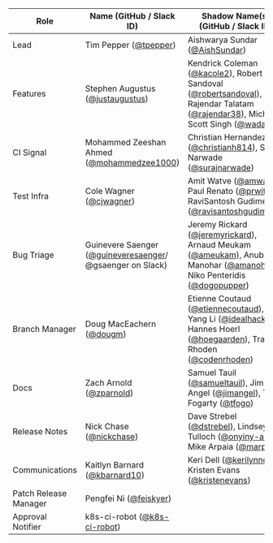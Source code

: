 | **Role** | **Name** (**GitHub / Slack ID**)  | **Shadow Name(s) (GitHub / Slack ID)** |
| ------ | ------ | ------ |
| Lead | Tim Pepper ([@tpepper](https://github.com/tpepper)) | Aishwarya Sundar ([@AishSundar](https://github.com/AishSundar)) |
| Features | Stephen Augustus ([@justaugustus](https://github.com/justaugustus)) | Kendrick Coleman ([@kacole2](https://github.com/kacole2)), Robert Sandoval ([@robertsandoval](https://github.com/robertsandoval)), Rajendar Talatam ([@rajendar38](https://github.com/rajendar38)), Michael Scott Singh ([@wadadli](https://github.com/wadadli))|
| CI Signal | Mohammed Zeeshan Ahmed ([@mohammedzee1000](https://github.com/mohammedzee1000)) | Christian Hernandez ([@christianh814](https://github.com/christianh814)), Suraj Narwade ([@surajnarwade](https://github.com/surajnarwade)) |
| Test Infra | Cole Wagner ([@cjwagner](https://github.com/cjwagner)) | Amit Watve ([@amwat](https://github.com/amwat)), Paul Renato ([@prwitt](https://github.com/prwitt)), RaviSantosh Gudimetla ([@ravisantoshgudimetla](https://github.com/ravisantoshgudimetla)) |
| Bug Triage | Guinevere Saenger ([@guineveresaenger](https://github.com/guineveresaenger)/ @gsaenger on Slack) | Jeremy Rickard ([@jeremyrickard](https://github.com/jeremyrickard)), Arnaud Meukam ([@ameukam](https://github.com/ameukam)), Anubhuti Manohar ([@amanohar](https://github.com/amanohar)), Niko Penteridis ([@dogopupper](https://github.com/dogopupper)) |
| Branch Manager | Doug MacEachern ([@dougm](https://github.com/dougm)) | Etienne Coutaud ([@etiennecoutaud](https://github.com/etiennecoutaud)), Yang Li ([@idealhack](https://github.com/idealhack)), Hannes Hoerl ([@hoegaarden](https://github.com/hoegaarden)), Travis Rhoden ([@codenrhoden](https://github.com/codenrhoden)) |
| Docs | Zach Arnold ([@zparnold](https://github.com/zparnold)) | Samuel Tauil ([@samueltauil](https://github.com/samueltauil)), Jim Angel ([@jimangel](https://github.com/jimangel)), Tim Fogarty ([@tfogo](https://github.com/tfogo)) |
| Release Notes | Nick Chase ([@nickchase](https://github.com/nickchase)) | Dave Strebel ([@dstrebel](https://github.com/dstrebel)), Lindsey Tulloch ([@onyiny-ang](https://github.com/onyiny-ang)), Mike Arpaia ([@marpaia](https://github.com/marpaia)) |
| Communications | Kaitlyn Barnard ([@kbarnard10](https://github.com/kbarnard10)) | Keri Dell ([@kerilynndell](https://github.com/kerilynndell)), Kristen Evans ([@kristenevans](https://github.com/kristenevans)) |
| Patch Release Manager | Pengfei Ni ([@feiskyer](https://github.com/feiskyer)) ||
| Approval Notifier | k8s-ci-robot ([@k8s-ci-robot](https://github.com/k8s-ci-robot)) ||
